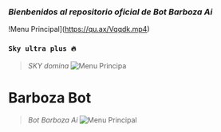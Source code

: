 ### *Bienbenidos al repositorio oficial de Bot Barboza Ai*

!Menu Principal](https://qu.ax/Vqqdk.mp4)

### `Sky ultra plus 🔥`
> *SKY domina*
![Menu Principa](https://qu.ax/CnYvh.jpg)
</p>
<h1>Barboza Bot</h1>

> *Bot Barboza Ai*
![Menu Principal](https://qu.ax/Mvhfa.jpg)
